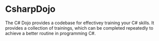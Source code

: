 # CsharpDojo
The C# Dojo provides a codebase for effectivey training your C# skills. It provides a collection of trainings, which can be completed repeatedly to achieve a better routine in programming C#.
